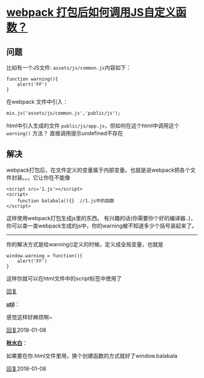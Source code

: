 # [webpack 打包后如何调用JS自定义函数？](https://segmentfault.com/q/1010000012739169)

## 问题

比如有一个JS文件: `assets/js/common.js`内容如下：

```isbl
function warning(){
    alert('FF')
}
```

在webpack 文件中引入：

```sml
mix.js('assets/js/common.js','public/js');
```

html中引入生成的文件 `public/js/app.js`，但如何在这个html中调用这个 `warning()` 方法？
直接调用提示undefined不存在

## 解决

webpack打包后，在文件定义的变量属于内部变量。也就是说webpack把各个文件封装。。。它让你在不能像

```dust
<script src='1.js'></script>
<script> 
    function balabala(){}  //1.js中的函数 
</script>
```

这样使用webpack打包生成js里的东西。
有兴趣的话(你需要你个好的编译器..)，你可以查一查webpack生成的js中，你的warning被不知道多少个括号装起来了。

------

你的解决方式是给warning()定义的时候，定义成全局变量，也就是

```isbl
window.warning = function(){
    alert('FF')
}
```

这样你就可以在html文件中的script标签中使用了

[回复](https://segmentfault.com/q/1010000012739169/###)

[**util**](https://segmentfault.com/u/util)：

感觉这样好麻烦啊~

[回复](https://segmentfault.com/q/1010000012739169/###)2018-01-08

[**秋水白**](https://segmentfault.com/u/qiushui_59fbb574e4976)：

如果要在你.html文件里用，换个创建函数的方式就好了window.balabala

[回复](https://segmentfault.com/q/1010000012739169/###)2018-01-08